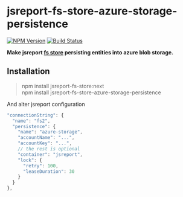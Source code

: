 # jsreport-fs-store-azure-storage-persistence
[![NPM Version](http://img.shields.io/npm/v/jsreport-fs-store-azure-storage-persistence.svg?style=flat-square)](https://npmjs.com/package/jsreport-fs-store-azure-storage-persistence)
[![Build Status](https://travis-ci.org/jsreport/jsreport-fs-store-azure-storage-persistence.png?branch=master)](https://travis-ci.org/jsreport/jsreport-fs-store-azure-storage-persistence)

**Make jsreport [fs store](https://github.com/jsreport/jsreport-fs-store) persisting entities into azure blob storage.**


## Installation

> npm install jsreport-fs-store:next    
> npm install jsreport-fs-store-azure-storage-persistence

And alter jsreport configuration 
```js
"connectionString": { 
  "name": "fs2",
  "persistence": {
    "name": "azure-storage",
    "accountName": "...",
    "accountKey": "...",
    // the rest is optional
    "container": "jsreport",
    "lock": {
      "retry": 100,
      "leaseDuration": 30
    }
  }
},	
```
